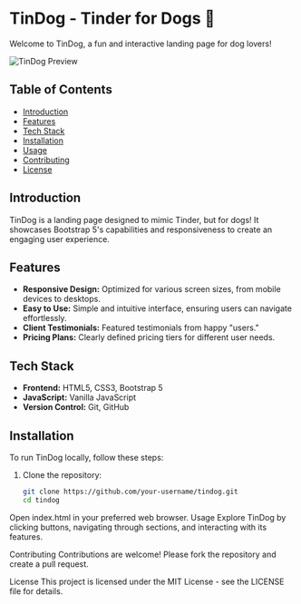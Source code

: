 # TinDog - Tinder for Dogs 🐶

Welcome to TinDog, a fun and interactive landing page for dog lovers!

![TinDog Preview](./images/tindog-preview.png)

## Table of Contents
- [Introduction](#introduction)
- [Features](#features)
- [Tech Stack](#tech-stack)
- [Installation](#installation)
- [Usage](#usage)
- [Contributing](#contributing)
- [License](#license)

## Introduction

TinDog is a landing page designed to mimic Tinder, but for dogs! It showcases Bootstrap 5's capabilities and responsiveness to create an engaging user experience.

## Features

- **Responsive Design:** Optimized for various screen sizes, from mobile devices to desktops.
- **Easy to Use:** Simple and intuitive interface, ensuring users can navigate effortlessly.
- **Client Testimonials:** Featured testimonials from happy "users."
- **Pricing Plans:** Clearly defined pricing tiers for different user needs.

## Tech Stack

- **Frontend:** HTML5, CSS3, Bootstrap 5
- **JavaScript:** Vanilla JavaScript
- **Version Control:** Git, GitHub

## Installation

To run TinDog locally, follow these steps:

1. Clone the repository:
   ```bash
   git clone https://github.com/your-username/tindog.git
   cd tindog
Open index.html in your preferred web browser.
Usage
Explore TinDog by clicking buttons, navigating through sections, and interacting with its features.

Contributing
Contributions are welcome! Please fork the repository and create a pull request.

License
This project is licensed under the MIT License - see the LICENSE file for details.
